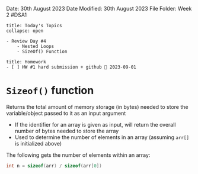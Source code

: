 Date: 30th August 2023
Date Modified: 30th August 2023
File Folder: Week 2
#DSA1

```ad-abstract
title: Today's Topics
collapse: open

- Review Day #4
	- Nested Loops
	- SizeOf() Function

```

```ad-note
title: Homework
- [ ] HW #1 hard submission + github 📅 2023-09-01 
```

# `Sizeof()` function

Returns the total amount of memory storage (in bytes) needed to store the variable/object passed to it as an input argument
- If the identifier for an array is given as input, will return the overall number of bytes needed to store the array
- Used to determine the number of elements in an array (assuming `arr[]` is initialized above)

The following gets the number of elements within an array:
```c++
int n = sizeof(arr) / sizeof(arr[0])
```
